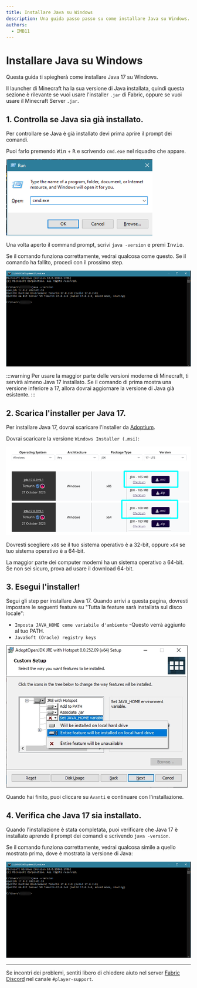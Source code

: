 ```yaml
---
title: Installare Java su Windows
description: Una guida passo passo su come installare Java su Windows.
authors:
  - IMB11
---
```


# Installare Java su Windows

Questa guida ti spiegherà come installare Java 17 su Windows.

Il launcher di Minecraft ha la sua versione di Java installata, quindi questa sezione è rilevante se vuoi usare l'installer `.jar` di Fabric, oppure se vuoi usare il Minecraft Server `.jar`.

## 1. Controlla se Java sia già installato.

Per controllare se Java è già installato devi prima aprire il prompt dei comandi.

Puoi farlo premendo <kbd>Win</kbd> + <kbd>R</kbd> e scrivendo `cmd.exe` nel riquadro che appare.

![Il dialogo che mostra Windows con "cmd.exe" scritto nella run bar](/assets/players/installing-java/windows-run-dialog.png)

Una volta aperto il command prompt, scrivi `java -version` e premi <kbd>Invio</kbd>.

Se il comando funziona correttamente, vedrai qualcosa come questo. Se il comando ha fallito, procedi con il prossimo step.

![Il prompt dei comandi con scritto "java -version"](/assets/players/installing-java/windows-java-version.png)

:::warning
Per usare la maggior parte delle versioni moderne di Minecraft, ti servirà almeno Java 17 installato. Se il comando di prima mostra una versione inferiore a 17, allora dovrai aggiornare la versione di Java già esistente.
:::

## 2. Scarica l'installer per Java 17.

Per installare Java 17, dovrai scaricare l'installer da [Adoptium](https://adoptium.net/en-GB/temurin/releases/?os=windows\\&package=jdk\\&version=17).

Dovrai scaricare la versione `Windows Installer (.msi)`:

![La pagina di download di Adoptium con Windows Installer (.msi) evidenziato](/assets/players/installing-java/windows-download-java.png)

Dovresti scegliere `x86` se il tuo sistema operativo è a 32-bit, oppure `x64` se tuo sistema operativo è a 64-bit.

La maggior parte dei computer moderni ha un sistema operativo a 64-bit. Se non sei sicuro, prova ad usare il download 64-bit.

## 3. Esegui l'installer!

Segui gli step per installare Java 17. Quando arrivi a questa pagina, dovresti impostare le seguenti feature su "Tutta la feature sarà installata sul disco locale":

- `Imposta JAVA_HOME come variabile d'ambiente` -Questo verrà aggiunto al tuo PATH.
- `JavaSoft (Oracle) registry keys`

![Installer Java 17 con "Set JAVA\\_HOME variable" and "JavaSoft (Oracle) registry keys" evidenziati.](/assets/players/installing-java/windows-wizard-screenshot.png)

Quando hai finito, puoi cliccare su `Avanti` e continuare con l'installazione.

## 4. Verifica che Java 17 sia installato.

Quando l'installazione è stata completata, puoi verificare che Java 17 è installato aprendo il prompt dei comandi e scrivendo `java -version`.

Se il comando funziona correttamente, vedrai qualcosa simile a quello mostrato prima, dove è mostrata la versione di Java:

![Il prompt dei comandi con scritto "java -version"](/assets/players/installing-java/windows-java-version.png)

---

Se incontri dei problemi, sentiti libero di chiedere aiuto nel server [Fabric Discord](https://discord.gg/v6v4pMv) nel canale `#player-support`.
